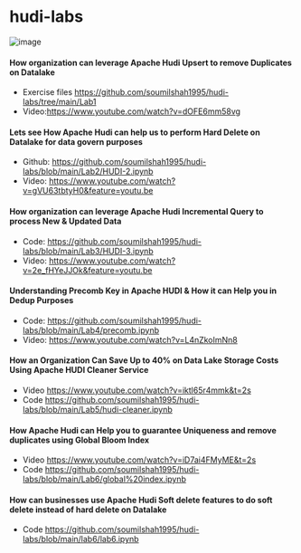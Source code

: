 # hudi-labs

![image](https://user-images.githubusercontent.com/39345855/210906565-c9dcc092-4b1c-4d9e-97db-a850cbc47c4b.png)


#### How organization can leverage Apache Hudi Upsert to remove Duplicates on Datalake 
* Exercise files https://github.com/soumilshah1995/hudi-labs/tree/main/Lab1
* Video:https://www.youtube.com/watch?v=dOFE6mm58vg


####  Lets see How Apache Hudi can help us to perform Hard Delete on Datalake for data govern purposes
* Github: https://github.com/soumilshah1995/hudi-labs/blob/main/Lab2/HUDI-2.ipynb
* Video: https://www.youtube.com/watch?v=gVU63tbtyH0&feature=youtu.be

####  How organization can leverage Apache Hudi Incremental Query to process New & Updated Data
* Code: https://github.com/soumilshah1995/hudi-labs/blob/main/Lab3/HUDI-3.ipynb
* Video: https://www.youtube.com/watch?v=2e_fHYeJJOk&feature=youtu.be

#### Understanding Precomb Key in Apache HUDI & How it can Help you in Dedup Purposes
* Code: https://github.com/soumilshah1995/hudi-labs/blob/main/Lab4/precomb.ipynb
* Video: https://www.youtube.com/watch?v=L4nZkoImNn8

#### How an Organization Can Save Up to 40% on Data Lake Storage Costs Using Apache HUDI Cleaner Service
* Video https://www.youtube.com/watch?v=iktl65r4mmk&t=2s
* Code https://github.com/soumilshah1995/hudi-labs/blob/main/Lab5/hudi-cleaner.ipynb

#### How Apache Hudi can Help you to guarantee Uniqueness and remove duplicates using Global Bloom Index
* Video https://www.youtube.com/watch?v=iD7ai4FMyME&t=2s
* Code https://github.com/soumilshah1995/hudi-labs/blob/main/Lab6/global%20index.ipynb

#### How can businesses use Apache Hudi Soft delete features to do soft delete instead of hard delete on Datalake
* Code https://github.com/soumilshah1995/hudi-labs/blob/main/lab6/lab6.ipynb
